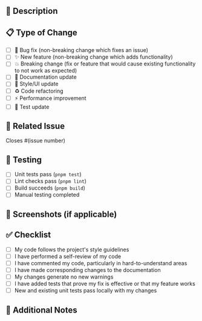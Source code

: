 ## 🎯 Description

<!-- Provide a clear and concise description of your changes -->

## 📋 Type of Change

- [ ] 🐛 Bug fix (non-breaking change which fixes an issue)
- [ ] ✨ New feature (non-breaking change which adds functionality)
- [ ] 💥 Breaking change (fix or feature that would cause existing functionality to not work as expected)
- [ ] 📝 Documentation update
- [ ] 🎨 Style/UI update
- [ ] ♻️ Code refactoring
- [ ] ⚡ Performance improvement
- [ ] 🧪 Test update

## 🔗 Related Issue

<!-- Link to the issue this PR addresses -->
Closes #(issue number)

## 🧪 Testing

<!-- Describe the tests you ran and how to reproduce -->

- [ ] Unit tests pass (`pnpm test`)
- [ ] Lint checks pass (`pnpm lint`)
- [ ] Build succeeds (`pnpm build`)
- [ ] Manual testing completed

## 📸 Screenshots (if applicable)

<!-- Add screenshots to help explain your changes -->

## ✅ Checklist

- [ ] My code follows the project's style guidelines
- [ ] I have performed a self-review of my code
- [ ] I have commented my code, particularly in hard-to-understand areas
- [ ] I have made corresponding changes to the documentation
- [ ] My changes generate no new warnings
- [ ] I have added tests that prove my fix is effective or that my feature works
- [ ] New and existing unit tests pass locally with my changes

## 📝 Additional Notes

<!-- Any additional information that reviewers should know -->
